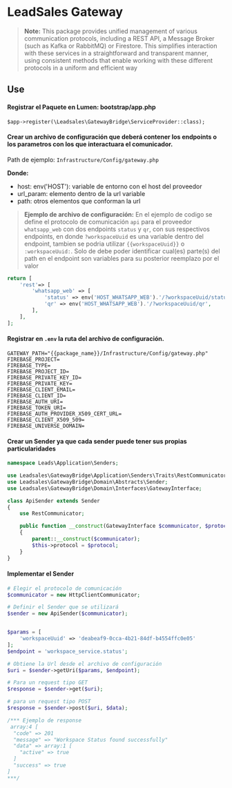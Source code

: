 # LeadSales Gateway

> **Note:** This package provides unified management of various communication protocols, including a REST API, a Message Broker (such as Kafka or RabbitMQ) or Firestore. This simplifies interaction with these services in a straightforward and transparent manner, using consistent methods that enable working with these different protocols in a uniform and efficient way

## Use

#### Registrar el Paquete en Lumen: bootstrap/app.php

```shell
$app->register(\Leadsales\GatewayBridge\ServiceProvider::class);
```

#### Crear un archivo de configuración que deberá contener los endpoints o los parametros con los que interactuara el comunicador.

Path de ejemplo: `Infrastructure/Config/gateway.php`

**Donde:**

- host: env('HOST'): variable de entorno con el host del proveedor
- url_param: elemento dentro de la url variable
- path: otros elementos que conforman la url

> **Ejemplo de archivo de configuración:** En el ejemplo de codigo se define el protocolo de comunicación `api` para el proveedor `whatsapp_web` con dos endpoints `status` y `qr`, con sus respectivos endpoints, en donde `?workspaceUuid` es una variable dentro del endpoint, tambien se podria utilizar `{{workspaceUuid}}` o `:workspaceUuid:`. Solo de debe poder identificar cual(es) parte(s) del path en el endpoint son variables para su posterior reemplazo por el valor

```php
return [
    'rest'=> [
        'whatsapp_web' => [
            'status' => env('HOST_WHATSAPP_WEB').'/?workspaceUuid/status',
            'qr' => env('HOST_WHATSAPP_WEB').'/?workspaceUuid/qr',
        ],
    ],
];

```

#### Registrar en `.env` la ruta del archivo de configuración.

```shell
GATEWAY_PATH="{{package_name}}/Infrastructure/Config/gateway.php"
FIREBASE_PROJECT=
FIREBASE_TYPE=
FIREBASE_PROJECT_ID=
FIREBASE_PRIVATE_KEY_ID=
FIREBASE_PRIVATE_KEY=
FIREBASE_CLIENT_EMAIL=
FIREBASE_CLIENT_ID=
FIREBASE_AUTH_URI=
FIREBASE_TOKEN_URI=
FIREBASE_AUTH_PROVIDER_X509_CERT_URL=
FIREBASE_CLIENT_X509_509=
FIREBASE_UNIVERSE_DOMAIN=
```

#### Crear un Sender ya que cada sender puede tener sus propias particularidades

```php
namespace Leads\Application\Senders;

use Leadsales\GatewayBridge\Application\Senders\Traits\RestCommunicator;
use Leadsales\GatewayBridge\Domain\Abstracts\Sender;
use Leadsales\GatewayBridge\Domain\Interfaces\GatewayInterface;

class ApiSender extends Sender
{
    use RestCommunicator;

    public function __construct(GatewayInterface $communicator, $protocol='api')
    {
        parent::__construct($communicator);
        $this->protocol = $protocol;
    }
}
```

#### Implementar el Sender

```php
# Elegir el protocolo de comunicación
$communicator = new HttpClientCommunicator;

# Definir el Sender que se utilizará
$sender = new ApiSender($communicator);


$params = [
    'workspaceUuid' => 'deabeaf9-0cca-4b21-84df-b4554ffc0e05'
];
$endpoint = 'workspace_service.status';

# Obtiene la Url desde el archivo de configuración
$uri = $sender->getUri($params, $endpoint);

# Para un request tipo GET
$response = $sender->get($uri);

# para un request tipo POST
$response = $sender->post($uri, $data);

/*** Ejemplo de response
 array:4 [
  "code" => 201
  "message" => "Workspace Status found successfully"
  "data" => array:1 [
    "active" => true
  ]
  "success" => true
]
***/


```
